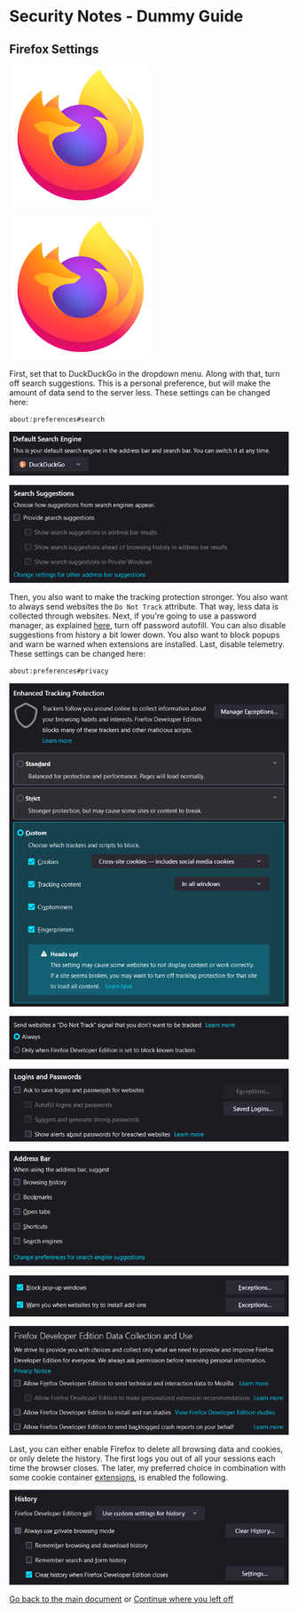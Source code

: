 # Security Notes - Dummy Guide

## Firefox Settings

![firefox](../assets/icons/256x256/firefox.png)

<p><img src="../assets/icons/256x256/firefox.png" alt="firefox"></p>

First, set that to DuckDuckGo in the dropdown menu. Along with that, turn off search suggestions. This is a personal preference, but will make the amount of data send to the server less. These settings can be changed here:

```txt
about:preferences#search
```

![default-search-engine-image](../assets/firefox/default-search-engine.png)

![search-suggestions](../assets/firefox/search-suggestions.png)

Then, you also want to make the tracking protection stronger. You also want to always send websites the `Do Not Track` attribute. That way, less data is collected through websites. Next, if you're going to use a password manager, as explained [here](../README.md#password-manager-bitwarden), turn off password autofill. You can also disable suggestions from history a bit lower down. You also want to block popups and warn be warned when extensions are installed. Last, disable telemetry. These settings can be changed here:

```txt
about:preferences#privacy
```

![enhanced-tracking-protection](../assets/firefox/enhanced-tracking-protection.png)

![do-not-track](../assets/firefox/do-not-track.png)

![no-password](../assets/firefox/no-password.png)

![history-suggestions](../assets/firefox/history-suggestions.png)

![block](../assets/firefox/block.png)

![telemetry](../assets/firefox/telemetry.png)

Last, you can either enable Firefox to delete all browsing data and cookies, or only delete the history. The first logs you out of all your sessions each time the browser closes. The later, my preferred choice in combination with some cookie container [extensions](../README.md#firefox-extensions), is enabled the following.

![history](../assets/firefox/history.png)

[Go back to the main document](../README.md) or [Continue where you left off](../README.md##1st-browser-of-choice-firefox)
